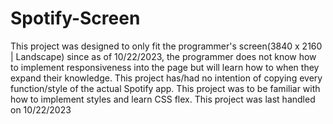 # Spotify-Screen
This project was designed to only fit the programmer's screen(3840 x 2160 | Landscape) since as of 10/22/2023, the programmer does not know how to implement responsiveness into the page but will learn how to when they expand their knowledge.
This project has/had no intention of copying every function/style of the actual Spotify app. This project was to be familiar with how to implement styles and learn CSS flex.
This project was last handled on 10/22/2023
